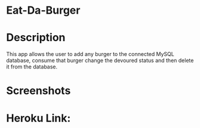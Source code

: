 
# Eat-Da-Burger 

# Description

This app allows the user to add any burger to the connected MySQL database, consume that burger change the devoured status and then delete it from the database. 

# Screenshots

# Heroku Link:


